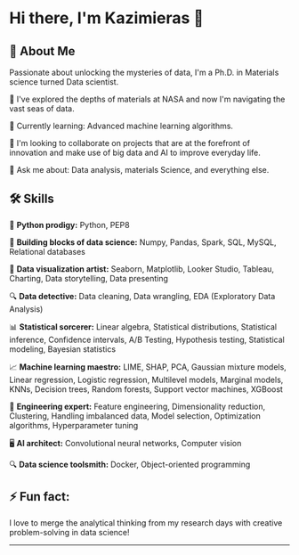 # Hi there, I'm Kazimieras 👋

## 🚀 About Me
Passionate about unlocking the mysteries of data, I'm a Ph.D. in Materials science turned Data scientist.

🔭 I've explored the depths of materials at NASA and now I'm navigating the vast seas of data.

🌱 Currently learning: Advanced machine learning algorithms.

👯 I'm looking to collaborate on projects that are at the forefront of innovation and make use of big data and AI to improve everyday life.

💬 Ask me about: Data analysis, materials Science, and everything else.

## 🛠 Skills

🐍 **Python prodigy:**
Python, PEP8

🧱 **Building blocks of data science:**
Numpy, Pandas, Spark, SQL, MySQL, Relational databases

🎨 **Data visualization artist:**
Seaborn, Matplotlib, Looker Studio, Tableau, Charting, Data storytelling, Data presenting

🔍 **Data detective:**
Data cleaning, Data wrangling, EDA (Exploratory Data Analysis)

📊 **Statistical sorcerer:**
Linear algebra, Statistical distributions, Statistical inference, Confidence intervals, A/B Testing, Hypothesis testing, Statistical modeling, Bayesian statistics

📈 **Machine learning maestro:**
LIME, SHAP, PCA, Gaussian mixture models, Linear regression, Logistic regression, Multilevel models, Marginal models, KNNs, Decision trees, Random forests, Support vector machines, XGBoost

🔧 **Engineering expert:**
Feature engineering, Dimensionality reduction, Clustering, Handling imbalanced data, Model selection, Optimization algorithms, Hyperparameter tuning

🖥️ **AI architect:**
Convolutional neural networks, Computer vision

🔍 **Data science toolsmith:**
Docker, Object-oriented programming


## ⚡ Fun fact:
I love to merge the analytical thinking from my research days with creative problem-solving in data science!

---


